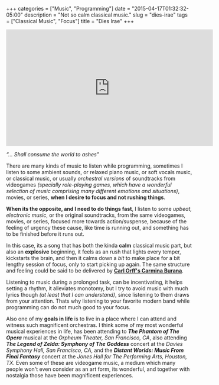 +++
categories = ["Music", "Programming"]
date = "2015-04-17T01:32:32-05:00"
description = "Not so calm classical music."
slug = "dies-irae"
tags = ["Classical Music", "Focus"]
title = "Dies Irae"
+++

<iframe width="560" height="315" src="https://www.youtube.com/embed/hO1pn6D-t4M" frameborder="0" allowfullscreen></iframe>

*“… Shall consume the world to ashes”*

There are many kinds of music to listen while programming, sometimes I listen to some ambient sounds, or relaxed piano music, or soft vocals music, or classical music, or usually *orchestral versions* of soundtracks from videogames _(specially role-playing games, which have a wonderful selection of music comprising many different emotions and situations)_, movies, or series, **when I desire to focus and not rushing things**.

**When its the opposite, and I need to do things fast**, I listen to some *upbeat, electronic music*, or the original soundtracks, from the same videogames, movies, or series, focused more towards action/suspense, because of the feeling of urgency these cause, like time is running out, and something has to be finished before it runs out.

In this case, its a song that has both the kinda **calm** classical music part, but also an **explosive** beginning, it feels as an rush that lights every temper, kickstarts the brain, and then it calms down a *bit* to make place for a bit lengthy session of focus, only to start picking up again. The same structure and feeling could be said to be delivered by [**Carl Orff's Carmina Burana**](https://www.youtube.com/watch?v=rHBG_FeITBY).

Listening to music during a prolonged task, can be incentivating, it helps setting a rhythm, it alleviates monotomy, but I try to avoid music with much lyrics though *(at least that I can understand)*, since listening to them draws from your attention. Thats why listening to your favorite modern band while programming can do not much good to your focus.

Also one of my **goals in life** is to live in a place where I can attend and witness such magnificent orchestras. I think some of my most wonderful musical experiences in life, has been attending to _**The Phantom of The Opera**_ musical at the _Orpheum Theater, San Francisco, CA_, also attending _**The Legend of Zelda: Symphony of The Goddess**_ concert at the _Davies Symphony Hall, San Francisco, CA_, and the _**Distant Worlds: Music From Final Fantasy**_ concert at the _Jones Hall for The Performing Arts, Houston, TX_. Even some of these are videogame music, a medium which many people won't even consider as an art form, its wonderful, and together with nostalgia those have been magnificent experiences.